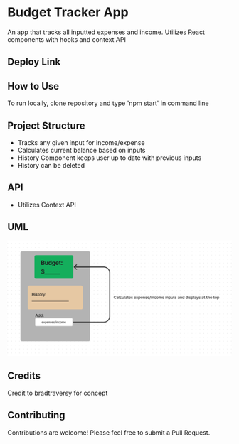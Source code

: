# Budget Tracker App
An app that tracks all inputted expenses and income. Utilizes React components with hooks and context API

## Deploy Link

## How to Use
To run locally, clone repository and type 'npm start' in command line

## Project Structure
- Tracks any given input for income/expense
- Calculates current balance based on inputs
- History Component keeps user up to date with previous inputs
- History can be deleted

## API
- Utilizes Context API

## UML
![FrontEnd UML](../assets/frtendUML.png)

## Credits
Credit to bradtraversy for concept

## Contributing
Contributions are welcome! Please feel free to submit a Pull Request.
